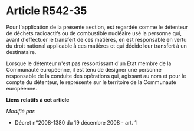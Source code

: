 # Article R542-35

Pour l'application de la présente section, est regardée comme le détenteur de déchets radioactifs ou de combustible nucléaire
usé la personne qui, avant d'effectuer le transfert de ces matières, en est responsable en vertu du droit national applicable
à ces matières et qui décide leur transfert à un destinataire. 

Lorsque le détenteur n'est pas ressortissant d'un Etat membre de la Communauté européenne, il est tenu de désigner une
personne responsable de la conduite des opérations qui, agissant au nom et pour le compte du détenteur, le représente sur le
territoire de la Communauté européenne.

**Liens relatifs à cet article**

_Modifié par_:

  - Décret n°2008-1380 du 19 décembre 2008 - art. 1
